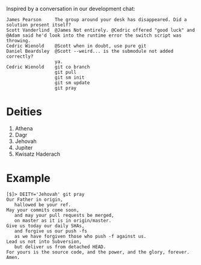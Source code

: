 Inspired by a conversation in our development chat:

    James Pearson     The group around your desk has disappeared. Did a solution present itself?
    Scott Vanderlind  @James Not entirely. @Cedric offered "good luck" and @Adam said he'd look into the runtime error the switch script was throwing.
    Cedric Wienold    @Scott when in doubt, use pure git
    Daniel Beardsley  @Scott --weird... is the submodule not added correctly?
                      ya.
    Cedric Wienold    git co branch
                      git pull
                      git sm init
                      git sm update
                      git pray

# Deities
1. Athena
2. Dagr
3. Jehovah
4. Jupiter
5. Kwisatz Haderach

# Example

    [$]> DEITY='Jehovah' git pray
    Our Father in origin,
       hallowed be your ref.
    May your commits come soon,
       and may your pull requests be merged,
       on master as it is in origin/master.
    Give us today our daily SHAs,
       and forgive us our push -fs
       as we have forgiven those who push -f against us.
    Lead us not into Subversion,
       but deliver us from detached HEAD.
    For yours is the source code, and the power, and the glory, forever.
    Amen.

